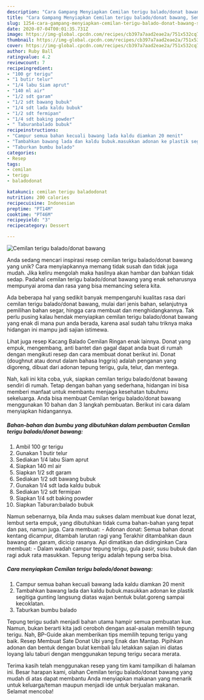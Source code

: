 ```yaml
---
description: "Cara Gampang Menyiapkan Cemilan terigu balado/donat bawang, Sempurna"
title: "Cara Gampang Menyiapkan Cemilan terigu balado/donat bawang, Sempurna"
slug: 1254-cara-gampang-menyiapkan-cemilan-terigu-balado-donat-bawang-sempurna
date: 2020-07-04T00:01:35.731Z
image: https://img-global.cpcdn.com/recipes/cb397a7aad2eae2a/751x532cq70/cemilan-terigu-baladodonat-bawang-foto-resep-utama.jpg
thumbnail: https://img-global.cpcdn.com/recipes/cb397a7aad2eae2a/751x532cq70/cemilan-terigu-baladodonat-bawang-foto-resep-utama.jpg
cover: https://img-global.cpcdn.com/recipes/cb397a7aad2eae2a/751x532cq70/cemilan-terigu-baladodonat-bawang-foto-resep-utama.jpg
author: Ruby Ball
ratingvalue: 4.2
reviewcount: 7
recipeingredient:
- "100 gr terigu"
- "1 butir telur"
- "1/4 labu Siam aprut"
- "140 ml air"
- "1/2 sdt garam"
- "1/2 sdt bawang bubuk"
- "1/4 sdt lada kaldu bubuk"
- "1/2 sdt fermipan"
- "1/4 sdt baking powder"
- " Taburanbalado bubuk"
recipeinstructions:
- "Campur semua bahan kecuali bawang lada kaldu diamkan 20 menit"
- "Tambahkan bawang lada dan kaldu bubuk.masukkan adonan ke plastik segitiga gunting langsung diatas wajan bentuk bulat.goreng sampai kecoklatan."
- "Taburkan bumbu balado"
categories:
- Resep
tags:
- cemilan
- terigu
- baladodonat

katakunci: cemilan terigu baladodonat 
nutrition: 200 calories
recipecuisine: Indonesian
preptime: "PT14M"
cooktime: "PT46M"
recipeyield: "3"
recipecategory: Dessert

---
```



![Cemilan terigu balado/donat bawang](https://img-global.cpcdn.com/recipes/cb397a7aad2eae2a/751x532cq70/cemilan-terigu-baladodonat-bawang-foto-resep-utama.jpg)

Anda sedang mencari inspirasi resep cemilan terigu balado/donat bawang yang unik? Cara menyiapkannya memang tidak susah dan tidak juga mudah. Jika keliru mengolah maka hasilnya akan hambar dan bahkan tidak sedap. Padahal cemilan terigu balado/donat bawang yang enak seharusnya mempunyai aroma dan rasa yang bisa memancing selera kita.

Ada beberapa hal yang sedikit banyak mempengaruhi kualitas rasa dari cemilan terigu balado/donat bawang, mulai dari jenis bahan, selanjutnya pemilihan bahan segar, hingga cara membuat dan menghidangkannya. Tak perlu pusing kalau hendak menyiapkan cemilan terigu balado/donat bawang yang enak di mana pun anda berada, karena asal sudah tahu triknya maka hidangan ini mampu jadi sajian istimewa.

Lihat juga resep Kacang Balado Cemilan Ringan enak lainnya. Donat yang empuk, mengembang, anti bantet dan gagal dapat anda buat di rumah dengan mengikuti resep dan cara membuat donat berikut ini. Donat (doughnut atau donut dalam bahasa Inggris) adalah penganan yang digoreng, dibuat dari adonan tepung terigu, gula, telur, dan mentega.


Nah, kali ini kita coba, yuk, siapkan cemilan terigu balado/donat bawang sendiri di rumah. Tetap dengan bahan yang sederhana, hidangan ini bisa memberi manfaat untuk membantu menjaga kesehatan tubuhmu sekeluarga. Anda bisa membuat Cemilan terigu balado/donat bawang menggunakan 10 bahan dan 3 langkah pembuatan. Berikut ini cara dalam menyiapkan hidangannya.

<!--inarticleads1-->

##### Bahan-bahan dan bumbu yang dibutuhkan dalam pembuatan Cemilan terigu balado/donat bawang:

1. Ambil 100 gr terigu
1. Gunakan 1 butir telur
1. Sediakan 1/4 labu Siam aprut
1. Siapkan 140 ml air
1. Siapkan 1/2 sdt garam
1. Sediakan 1/2 sdt bawang bubuk
1. Gunakan 1/4 sdt lada kaldu bubuk
1. Sediakan 1/2 sdt fermipan
1. Siapkan 1/4 sdt baking powder
1. Siapkan  Taburan:balado bubuk


Namun sebenarnya, bila Anda mau sukses dalam membuat kue donat lezat, lembut serta empuk, yang dibutuhkan tidak cuma bahan-bahan yang tepat dan pas, namun juga. Cara membuat: - Adonan donat: Semua bahan donat kentang dicampur, ditambah larutan ragi yang Terakhir ditambahkan daun bawang dan garam, dicicip rasanya. Api dimatikan dan didinginkan Cara membuat: - Dalam wadah campur tepung terigu, gula pasir, susu bubuk dan ragi aduk rata masukkan. Tepung terigu adalah tepung serba bisa. 

<!--inarticleads2-->

##### Cara menyiapkan Cemilan terigu balado/donat bawang:

1. Campur semua bahan kecuali bawang lada kaldu diamkan 20 menit
1. Tambahkan bawang lada dan kaldu bubuk.masukkan adonan ke plastik segitiga gunting langsung diatas wajan bentuk bulat.goreng sampai kecoklatan.
1. Taburkan bumbu balado


Tepung terigu sudah menjadi bahan utama hampir semua pembuatan kue. Namun, bukan berarti kita jadi ceroboh dengan asal-asalan memilih tepung terigu. Nah, BP-Guide akan memberikan tips memilih tepung terigu yang baik. Resep Membuat Sate Donat Ubi yang Enak dan Mantap. Pipihkan adonan dan bentuk dengan bulat kembali lalu letakkan sajian ini diatas loyang lalu taburi dengan menggunakan tepung terigu secara merata. 

Terima kasih telah menggunakan resep yang tim kami tampilkan di halaman ini. Besar harapan kami, olahan Cemilan terigu balado/donat bawang yang mudah di atas dapat membantu Anda menyiapkan makanan yang menarik untuk keluarga/teman maupun menjadi ide untuk berjualan makanan. Selamat mencoba!
